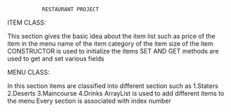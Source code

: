                RESTAURANT PROJECT
ITEM CLASS:

This section gives the basic idea about the item list such as 
price of the item in the menu
name of the item
category of the item
size of the item
CONSTRUCTOR is used to initialize the items
SET AND GET methods are used to get and set various fields



MENU CLASS:

In this section items are classified  into different section such as
1.Staters
2.Deserts
3.Maincourse
4.Drinks
ArrayList is used to add different items to the menu
Every section is associated with index number




